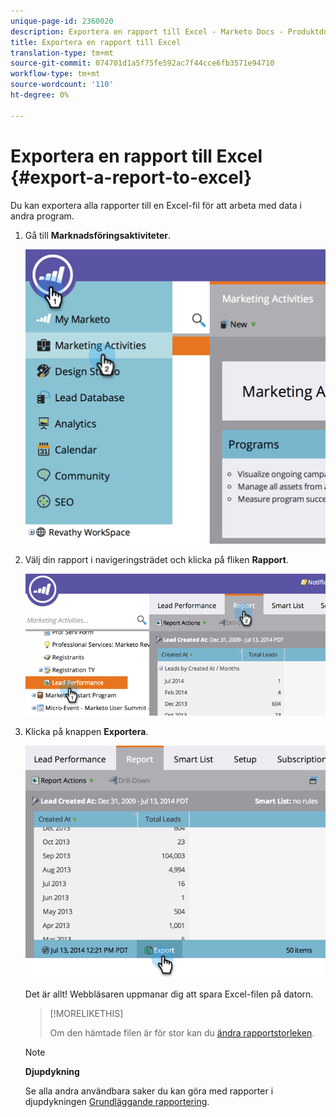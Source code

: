 ```yaml
---
unique-page-id: 2360020
description: Exportera en rapport till Excel - Marketo Docs - Produktdokumentation
title: Exportera en rapport till Excel
translation-type: tm+mt
source-git-commit: 074701d1a5f75fe592ac7f44cce6fb3571e94710
workflow-type: tm+mt
source-wordcount: '110'
ht-degree: 0%

---
```



# Exportera en rapport till Excel {#export-a-report-to-excel}

Du kan exportera alla rapporter till en Excel-fil för att arbeta med data i andra program.

1. Gå till **Marknadsföringsaktiviteter**.

   ![](assets/image2014-9-16-13-3a11-3a14.png)

1. Välj din rapport i navigeringsträdet och klicka på fliken **Rapport**.

   ![](assets/image2014-9-16-13-3a11-3a18.png)

1. Klicka på knappen **Exportera**.

   ![](assets/image2014-9-16-13-3a11-3a21.png)

   Det är allt! Webbläsaren uppmanar dig att spara Excel-filen på datorn.

   >[!MORELIKETHIS]
   >
   >
   >
   >Om den hämtade filen är för stor kan du [ändra rapportstorleken](../../../../product-docs/reporting/basic-reporting/editing-reports/configure-report-size.md).

   >[!NOTE]
   >
   >**Djupdykning**
   >
   >
   >Se alla andra användbara saker du kan göra med rapporter i djupdykningen [Grundläggande rapportering](http://docs.marketo.com/display/docs/basic+reporting).

